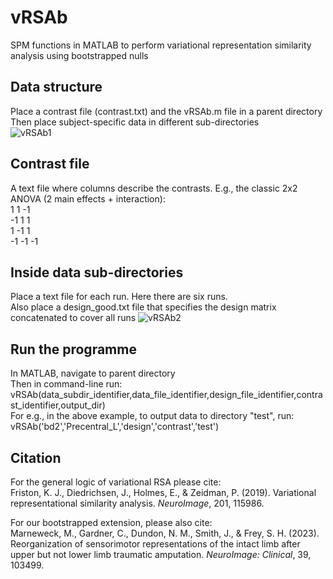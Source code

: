 # vRSAb
SPM functions in MATLAB to perform variational representation similarity analysis using bootstrapped nulls

## Data structure
Place a contrast file (contrast.txt) and the vRSAb.m file in a parent directory  
Then place subject-specific data in different sub-directories  
![vRSAb1](https://github.com/dundonnm/vRSAb/assets/39175662/587bbfaa-585c-47a3-b67d-2e4fda29d5e6)

## Contrast file
A text file where columns describe the contrasts. E.g., the classic 2x2 ANOVA (2 main effects + interaction):  
1 1 -1  
-1 1 1  
1 -1 1  
-1 -1 -1  

## Inside data sub-directories
Place a text file for each run. Here there are six runs.  
Also place a design_good.txt file that specifies the design matrix concatenated to cover all runs
![vRSAb2](https://github.com/dundonnm/vRSAb/assets/39175662/425d6a5b-da6b-43ce-8e90-7528ae99b991)

## Run the programme  
In MATLAB, navigate to parent directory  
Then in command-line run:  
vRSAb(data_subdir_identifier,data_file_identifier,design_file_identifier,contrast_identifier,output_dir)  
For e.g., in the above example, to output data to directory "test", run:
vRSAb('bd2','Precentral_L','design','contrast','test')


## Citation
For the general logic of variational RSA please cite:  
Friston, K. J., Diedrichsen, J., Holmes, E., & Zeidman, P. (2019). Variational representational similarity analysis. _NeuroImage_, 201, 115986.

For our bootstrapped extension, please also cite:  
Marneweck, M., Gardner, C., Dundon, N. M., Smith, J., & Frey, S. H. (2023). Reorganization of sensorimotor representations of the intact limb after upper but not lower limb traumatic amputation. _NeuroImage: Clinical_, 39, 103499.

